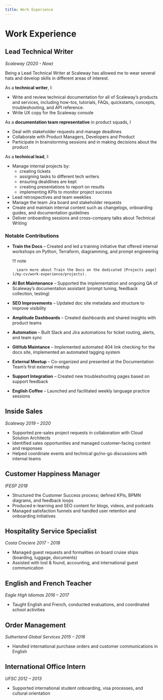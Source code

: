```yaml
---
title: Work Experience
---
```


# Work Experience

## Lead Technical Writer

*Scaleway (2020 - Now)*

Being a Lead Technical Writer at Scaleway has allowed me to wear several hats and develop skills in different areas of interest.

As a **technical writer**, I:

- Write and review technical documentation for all of Scaleway’s products and services, including how-tos, tutorials, FAQs, quickstarts, concepts, troubleshooting, and API reference.
- Write UX copy for the Scaleway console

As a **documentation team representative** in product squads, I

- Deal with stakeholder requests and manage deadlines
- Collaborate with Product Managers, Developers and Product
- Participate in brainstorming sessions and in making decisions about the product

As a **technical lead**, I:

- Manage internal projects by:
    - creating tickets
    - assigning tasks to different tech writers
    - ensuring dealdlines are kept
    - creating presentations to report on results
    - implementing KPIs to monitor project success
- Lead retrospectives and team weeklies
- Manage the team Jira board and stakeholder requests
- Create and maintain  internal content such as changelogs, onboarding guides, and documentation guidelines
- Deliver onboarding sessions and cross-company talks about Technical Writing


### Notable Contributions
- **Train the Docs** – Created and led a training initiative that offered internal workshops on Python, Terraform, diagramming, and prompt engineering

    !!! note

        Learn more about Train the Docs on the dedicated [Projects page](/my-cv/work-experience/projects).

- **AI Bot Maintenance** – Supported the implementation and ongoing QA of Scaleway’s documentation assistant (prompt tuning, feedback collection, testing)
- **SEO Improvements** – Updated doc site metadata and structure to improve visibility
- **Amplitude Dashboards** – Created dashboards and shared insights with product teams
- **Automation** – Built Slack and Jira automations for ticket routing, alerts, and team sync
- **GitHub Maintance** – Implemented automated 404 link checking for the docs site, implemented an automated tagging system
- **External Meetup** – Co-organized and presented at the Documentation Team’s first external meetup
- **Support Integration** – Created new troubleshooting pages based on support feedback
- **English Coffee** – Launched and facilitated weekly language practice sessions

## Inside Sales
*Scaleway 2019 – 2020*

- Supported pre-sales project requests in collaboration with Cloud Solution Architects
- Identified sales opportunities and managed customer-facing content and responses
- Helped coordinate events and technical go/no-go discussions with internal teams

## Customer Happiness Manager
*IFESP 2018*

- Structured the Customer Success process; defined KPIs, BPMN diagrams, and feedback loops
- Produced e-learning and SEO content for blogs, videos, and podcasts
- Managed satisfaction funnels and handled user retention and onboarding initiatives

## Hospitality Service Specialist
*Costa Crociere 2017 - 2018*

- Managed guest requests and formalities on board cruise ships (boarding, luggage, documents)
- Assisted with lost & found, accounting, and international guest communication

## English and French Teacher
*Eagle High Idiomas 2016 – 2017*

- Taught English and French, conducted evaluations, and coordinated school activities

## Order Management
*Sutherland Global Services 2015 – 2016*

- Handled international purchase orders and customer communications in English

## International Office Intern
*UFSC 2012 – 2013*

- Supported international student onboarding, visa processes, and cultural orientation


